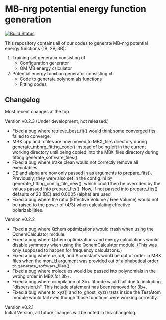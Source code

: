 # MB-nrg potential energy function generation

[![Build Status](https://travis-ci.org/paesanilab/potential_fitting.svg?branch=master)](https://travis-ci.org/paesanilab/potential_fitting)

This repository contains all of our codes to generate MB-nrg potential
energy functions (1B, 2B, 3B):

1. Training set generator consisting of
   - Configuration generator
   - QM MB energy calculator
2. Potential energy function generator consisting of
   - Code to generate polynomials functions
   - Fitting codes


## Changelog

Most recent changes at the top

Version v0.2.3 (Under development, not released.)
* Fixed a bug where retrieve_best_fit() would think some converged fits failed
to converge.
* MBX cpp and h files are now moved to MBX_files directory during generate_mbnrg_fitting_code()
instead of being left in the current working directory until being copied into the MBX_files
directory during fitting.generate_software_files().
* Fixed a bug where make clean would not correctly remove all executables.
* DE and alpha are now only passed in as arguments to prepare_fits(). Previously,
they were also set in the config.ini by generate_fitting_config_file_new(), which
could then be overriden by the values passed into prepare_fits(). Now, if not
passed into prepare_fits() defaults of 20 (DE) and 0.0005 (alpha) are used.
* Fixed a bug where the ratio (Effective Volume / Free Volume) would not be
raised to the power of (4/3) when calculating effective polarizabilities.

Version v0.2.2
* Fixed a bug where Qchem optimizations would crash when using the
QchemCalculator module.
* Fixed a bug where Qchem optimizations and energy calculations would disable
symmetry when using the QchemCalculator module. (This was only supposed
to happen for frequency calculations.)
* Fixed a bug where c6, d6, and A constants would be out of order in
MBX files when the mon_id argument was provided out of alphabetical order
to generate_software_files().
* Fixed a bug where molecules would be passed into polynomials in the wrong
order in MBX for 3b+.
* Fixed a bug where compilation of 3b+ fitcode would fail due to including
"dispersion.h". This include statement has been removed for 3b+.
* Fixed a bug where to_xyz() and to_ghost_xyz() tests inside the TestAtom
module would fail even though those functions were working correctly.

Version v0.2.1
<br> Initial Version, all future changes will be noted in this changelog.
